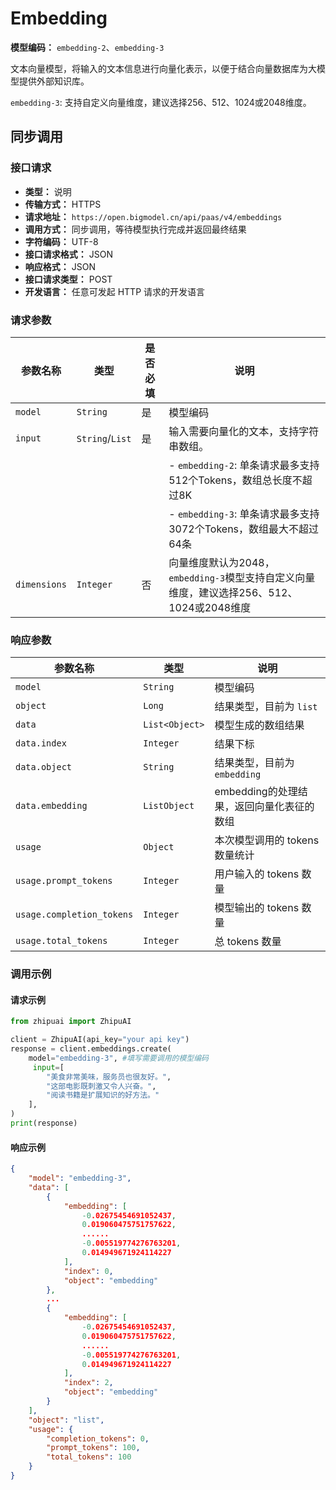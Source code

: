 # Embedding

**模型编码：** `embedding-2`、`embedding-3`

文本向量模型，将输入的文本信息进行向量化表示，以便于结合向量数据库为大模型提供外部知识库。

`embedding-3`: 支持自定义向量维度，建议选择256、512、1024或2048维度。

## 同步调用

### 接口请求

*   **类型：** 说明
*   **传输方式：** HTTPS
*   **请求地址：** `https://open.bigmodel.cn/api/paas/v4/embeddings`
*   **调用方式：** 同步调用，等待模型执行完成并返回最终结果
*   **字符编码：** UTF-8
*   **接口请求格式：** JSON
*   **响应格式：** JSON
*   **接口请求类型：** POST
*   **开发语言：** 任意可发起 HTTP 请求的开发语言

### 请求参数

| 参数名称     | 类型              | 是否必填 | 说明                                                                                           |
|-------------|------------------|----------|------------------------------------------------------------------------------------------------|
| `model`     | `String`         | 是       | 模型编码                                                                                         |
| `input`     | `String`/`List`  | 是       | 输入需要向量化的文本，支持字符串数组。                                                             |
|             |                  |          | - `embedding-2`: 单条请求最多支持512个Tokens，数组总长度不超过8K                                   |
|             |                  |          | - `embedding-3`: 单条请求最多支持3072个Tokens，数组最大不超过64条                                 |
| `dimensions`| `Integer`        | 否       | 向量维度默认为2048，`embedding-3`模型支持自定义向量维度，建议选择256、512、1024或2048维度          |

### 响应参数

| 参数名称         | 类型          | 说明                             |
| ---------------- | ------------- | -------------------------------- |
| `model`          | `String`      | 模型编码                         |
| `object`         | `Long`        | 结果类型，目前为 `list`            |
| `data`           | `List<Object>`| 模型生成的数组结果                 |
| `data.index`     | `Integer`     | 结果下标                         |
| `data.object`    | `String`      | 结果类型，目前为 `embedding`      |
| `data.embedding` | `ListObject`  | embedding的处理结果，返回向量化表征的数组 |
| `usage`          | `Object`      | 本次模型调用的 tokens 数量统计       |
| `usage.prompt_tokens`     | `Integer`     | 用户输入的 tokens 数量            |
| `usage.completion_tokens` | `Integer`     | 模型输出的 tokens 数量            |
| `usage.total_tokens`      | `Integer`     | 总 tokens 数量                 |

### 调用示例

#### 请求示例

```python
from zhipuai import ZhipuAI

client = ZhipuAI(api_key="your api key")
response = client.embeddings.create(
    model="embedding-3", #填写需要调用的模型编码
     input=[
        "美食非常美味，服务员也很友好。",
        "这部电影既刺激又令人兴奋。",
        "阅读书籍是扩展知识的好方法。"
    ],
)
print(response)
```

#### 响应示例

```json
{
    "model": "embedding-3",
    "data": [
        {
            "embedding": [
                -0.02675454691052437,
                0.019060475751757622,
                ......
                -0.005519774276763201,
                0.014949671924114227
            ],
            "index": 0,
            "object": "embedding"
        },
        ...
        {
            "embedding": [
                -0.02675454691052437,
                0.019060475751757622,
                ......
                -0.005519774276763201,
                0.014949671924114227
            ],
            "index": 2,
            "object": "embedding"
        }
    ],
    "object": "list",
    "usage": {
        "completion_tokens": 0,
        "prompt_tokens": 100,
        "total_tokens": 100
    }
}
```